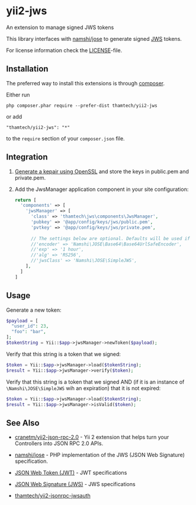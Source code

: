 yii2-jws
========

An extension to manage signed JWS tokens

This library interfaces with
[namshi/jose](http://github.com/namshi/jose) to generate signed
[JWS](https://tools.ietf.org/html/rfc7515) tokens.

For license information check the [LICENSE](LICENSE.md)-file.

Installation
------------

The preferred way to install this extensions is through [composer](http://getcomposer.org/download/).

Either run
```
php composer.phar require --prefer-dist thamtech/yii2-jws
```
or add
```
"thamtech/yii2-jws": "*"
```
to the `require` section of your `composer.json` file.

Integration
-----------

1. [Generate a kepair using OpenSSL](https://en.wikibooks.org/wiki/Cryptography/Generate_a_keypair_using_OpenSSL)
   and store the keys in public.pem and private.pem.

2. Add the JwsManager application component in your site configuration:

    ```php
    return [
      'components' => [
        'jwsManager' => [
          'class' => 'thamtech\jws\components\JwsManager',
          'pubkey' => '@app/config/keys/jws/public.pem',
          'pvtkey' => '@app/config/keys/jws/private.pem',
          
          // The settings below are optional. Defaults will be used if not set here.
          //'encoder' => 'Namshi\JOSE\Base64\Base64UrlSafeEncoder',
          //'exp' => '1 hour',
          //'alg' => 'RS256',
          //'jwsClass' => 'Namshi\JOSE\SimpleJWS',
        ],
      ]
    ]
    ```

Usage
-----

Generate a new token:
```php
$payload = [
  "user_id": 23,
  "foo": "bar",
];
$tokenString = Yii::$app->jwsManager->newToken($payload);
```

Verify that this string is a token that we signed:
```php
$token = Yii::$app->jwsManager->load($tokenString);
$result = Yii::$app->jwsManager->verify($token);
```

Verify that this string is a token that we signed AND (if it is an instance
of `\Namshi\JOSE\SimpleJWS` wih an expiration) that it is not expired:
```php
$token = Yii::$app->jwsManager->load($tokenString);
$result = Yii::$app->jwsManager->isValid($token);
```

See Also
--------

* [cranetm/yii2-json-rpc-2.0](http://github.com/cranetm/yii2-json-rpc-2.0) - Yii 2
  extension that helps turn your Controllers into JSON RPC 2.0 APIs.
  
* [namshi/jose](http://github.com/namshi/jose) - PHP implementation of the
  JWS (JSON Web Signature) specification.

* [JSON Web Token (JWT)](https://tools.ietf.org/html/rfc7519) - JWT specifications
  
* [JSON Web Signature (JWS)](https://tools.ietf.org/html/rfc7515) - JWS specifications

* [thamtech/yii2-jsonrpc-jwsauth](http://github.com/thamtech/yii2-jsonrpc-jwsauth)
